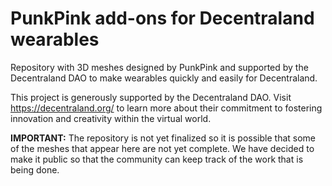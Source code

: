 # PunkPink add-ons for Decentraland wearables
Repository with 3D meshes designed by PunkPink and supported by the Decentraland DAO to make wearables quickly and easily for Decentraland.

This project is generously supported by the Decentraland DAO. Visit https://decentraland.org/ to learn more about their commitment to fostering innovation and creativity within the virtual world.

<b>IMPORTANT:</b> The repository is not yet finalized so it is possible that some of the meshes that appear here are not yet complete. We have decided to make it public so that the community can keep track of the work that is being done.
